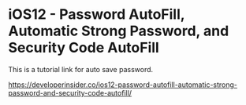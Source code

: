 # iOS12 - Password AutoFill, Automatic Strong Password, and Security Code AutoFill

This is a tutorial link for auto save password.

https://developerinsider.co/ios12-password-autofill-automatic-strong-password-and-security-code-autofill/
